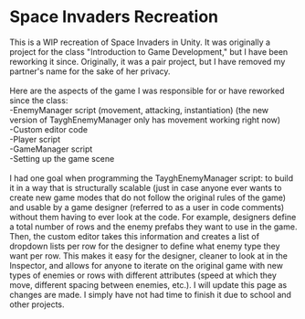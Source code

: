 # Space Invaders Recreation

This is a WIP recreation of Space Invaders in Unity. It was originally a project for the class "Introduction to Game Development,"
but I have been reworking it since. Originally, it was a pair project, but I have removed my partner's name for the sake of her privacy. <br/>
<br/>
Here are the aspects of the game I was responsible for or have reworked since the class: <br/>
-EnemyManager script (movement, attacking, instantiation) (the new version of TayghEnemyManager only has movement working right now) <br/>
-Custom editor code <br/>
-Player script <br/>
-GameManager script <br/>
-Setting up the game scene <br/>
<br/>
I had one goal when programming the TayghEnemyManager script: to build it in a way that is structurally scalable (just in case anyone ever
wants to create new game modes that do not follow the original rules of the game) and usable by a game designer (referred to as a user 
in code comments) without them having to ever look at the code. For example, designers define a total number of rows and the enemy prefabs
they want to use in the game. Then, the custom editor takes this information and creates a list of dropdown lists per row for the designer
to define what enemy type they want per row. This makes it easy for the designer, cleaner to look at in the Inspector, and allows for 
anyone to iterate on the original game with new types of enemies or rows with different attributes (speed at which they move, different
spacing between enemies, etc.). I will update this page as changes are made. I simply have not had time to finish it due to school and
other projects.
